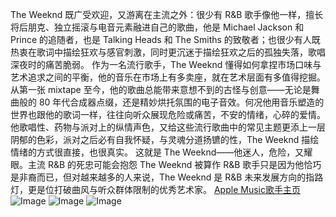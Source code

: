   The Weeknd 既广受欢迎，又游离在主流之外：很少有 R&B 歌手像他一样，擅长将后朋克、独立摇滚与电音元素融进自己的歌曲，他是 Michael Jackson 和 Prince 的追随者，也是 Talking Heads 和 The Smiths 的致敬者；也很少有人既热衷在歌词中描绘狂欢与感官刺激，同时更沉迷于描绘狂欢之后的孤独失落，歌唱深夜时的痛苦脆弱。 
  作为一名流行歌手，The Weeknd 懂得如何拿捏市场口味与艺术追求之间的平衡，他的音乐在市场上有多卖座，就在艺术层面有多值得挖掘。从第一张 mixtape 至今，他的歌曲总能带来意想不到的古怪与创意——无论是舞曲般的 80 年代合成器点缀，还是精妙烘托氛围的电子音效。何况他用音乐塑造的世界也跟他的歌词一样，往往向听众展现危险或痛苦，不安的情绪，心碎的爱情。他歌唱性、药物与派对上的纵情声色，又给这些流行歌曲中的常见主题更添上一层阴郁的色彩，派对之后必有自我怀疑，与灵魂分道扬镳的性，The Weeknd 描绘情绪的方式很直接，也很真实。 
  这就是 The Weeknd——他迷人，危险，又耀眼。主流 R&B 的死忠可能会抱怨 The Weeknd 被算作 R&B 歌手只是因为他恰巧是非裔而已，但对越来越多的人来说，The Weeknd 是 R&B 未来发展方向的指路灯，更是位打破曲风与听众群体限制的优秀艺术家。
[Apple Music歌手主页](https://music.apple.com/cn/artist/the-weeknd/479756766?ls)
![Image](https://github.com/user-attachments/assets/609d6f27-9af2-4c53-be76-592605daa418)
![Image](https://github.com/user-attachments/assets/2f521bfa-b25a-4e91-8654-375150a82d04)
![Image](https://github.com/user-attachments/assets/fb58acd7-8dab-4fbc-8543-ce67d990daf5)